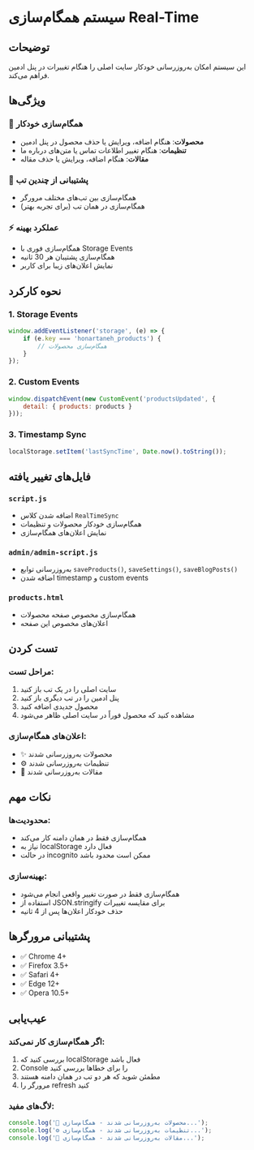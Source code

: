 # سیستم همگام‌سازی Real-Time

## توضیحات
این سیستم امکان به‌روزرسانی خودکار سایت اصلی را هنگام تغییرات در پنل ادمین فراهم می‌کند.

## ویژگی‌ها

### 🔄 همگام‌سازی خودکار
- **محصولات**: هنگام اضافه، ویرایش یا حذف محصول در پنل ادمین
- **تنظیمات**: هنگام تغییر اطلاعات تماس یا متن‌های درباره ما
- **مقالات**: هنگام اضافه، ویرایش یا حذف مقاله

### 📱 پشتیبانی از چندین تب
- همگام‌سازی بین تب‌های مختلف مرورگر
- همگام‌سازی در همان تب (برای تجربه بهتر)

### ⚡ عملکرد بهینه
- همگام‌سازی فوری با Storage Events
- همگام‌سازی پشتیبان هر 30 ثانیه
- نمایش اعلان‌های زیبا برای کاربر

## نحوه کارکرد

### 1. Storage Events
```javascript
window.addEventListener('storage', (e) => {
    if (e.key === 'honartaneh_products') {
        // همگام‌سازی محصولات
    }
});
```

### 2. Custom Events
```javascript
window.dispatchEvent(new CustomEvent('productsUpdated', {
    detail: { products: products }
}));
```

### 3. Timestamp Sync
```javascript
localStorage.setItem('lastSyncTime', Date.now().toString());
```

## فایل‌های تغییر یافته

### `script.js`
- اضافه شدن کلاس `RealTimeSync`
- همگام‌سازی خودکار محصولات و تنظیمات
- نمایش اعلان‌های همگام‌سازی

### `admin/admin-script.js`
- به‌روزرسانی توابع `saveProducts()`, `saveSettings()`, `saveBlogPosts()`
- اضافه شدن timestamp و custom events

### `products.html`
- همگام‌سازی مخصوص صفحه محصولات
- اعلان‌های مخصوص این صفحه

## تست کردن

### مراحل تست:
1. سایت اصلی را در یک تب باز کنید
2. پنل ادمین را در تب دیگری باز کنید
3. محصول جدیدی اضافه کنید
4. مشاهده کنید که محصول فوراً در سایت اصلی ظاهر می‌شود

### اعلان‌های همگام‌سازی:
- ✨ محصولات به‌روزرسانی شدند
- ⚙️ تنظیمات به‌روزرسانی شدند
- 📝 مقالات به‌روزرسانی شدند

## نکات مهم

### محدودیت‌ها:
- همگام‌سازی فقط در همان دامنه کار می‌کند
- نیاز به localStorage فعال دارد
- در حالت incognito ممکن است محدود باشد

### بهینه‌سازی:
- همگام‌سازی فقط در صورت تغییر واقعی انجام می‌شود
- استفاده از JSON.stringify برای مقایسه تغییرات
- حذف خودکار اعلان‌ها پس از 4 ثانیه

## پشتیبانی مرورگرها

- ✅ Chrome 4+
- ✅ Firefox 3.5+
- ✅ Safari 4+
- ✅ Edge 12+
- ✅ Opera 10.5+

## عیب‌یابی

### اگر همگام‌سازی کار نمی‌کند:
1. بررسی کنید که localStorage فعال باشد
2. Console را برای خطاها بررسی کنید
3. مطمئن شوید که هر دو تب در همان دامنه هستند
4. مرورگر را refresh کنید

### لاگ‌های مفید:
```javascript
console.log('🔄 محصولات به‌روزرسانی شدند - همگام‌سازی...');
console.log('⚙️ تنظیمات به‌روزرسانی شدند - همگام‌سازی...');
console.log('📝 مقالات به‌روزرسانی شدند - همگام‌سازی...');
```
